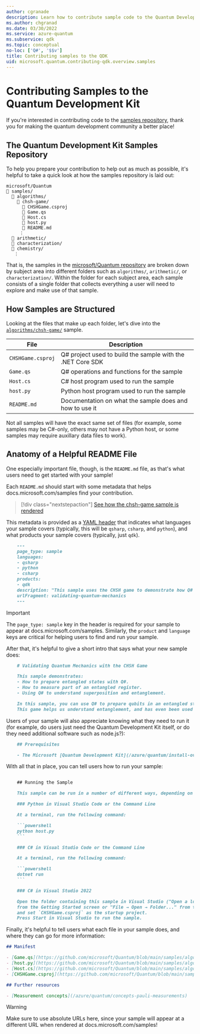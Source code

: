 ```yaml
---
author: cgranade
description: Learn how to contribute sample code to the Quantum Development Kit (QDK).
ms.author: chgranad
ms.date: 03/30/2022
ms.service: azure-quantum
ms.subservice: qdk
ms.topic: conceptual
no-loc: ['Q#', '$$v']
title: Contributing samples to the QDK
uid: microsoft.quantum.contributing-qdk.overview.samples
---
```


# Contributing Samples to the Quantum Development Kit

If you're interested in contributing code to the [samples repository](https://github.com/Microsoft/Quantum), thank you for making the quantum development community a better place!

## The Quantum Development Kit Samples Repository

To help you prepare your contribution to help out as much as possible, it's helpful to take a quick look at how the samples repository is laid out:

```plaintext
microsoft/Quantum
📁 samples/
  📁 algorithms/
    📁 chsh-game/
      📝 CHSHGame.csproj
      📝 Game.qs
      📝 Host.cs
      📝 host.py
      📝 README.md
     ⋮
  📁 arithmetic/
  📁 characterization/
  📁 chemistry/
   ⋮
```

That is, the samples in the [microsoft/Quantum repository](https://github.com/microsoft/Quantum) are broken down by subject area into different folders such as `algorithms/`, `arithmetic/`, or `characterization/`.
Within the folder for each subject area, each sample consists of a single folder that collects everything a user will need to explore and make use of that sample.

## How Samples are Structured

Looking at the files that make up each folder, let's dive into the [`algorithms/chsh-game/`](https://github.com/microsoft/Quantum/tree/main/samples/algorithms/chsh-game) sample.

| File              | Description                                                |
|-------------------|------------------------------------------------------------|
| `CHSHGame.csproj` | Q# project used to build the sample with the .NET Core SDK |
| `Game.qs`         | Q# operations and functions for the sample                 |
| `Host.cs`         | C# host program used to run the sample                     |
| `host.py`         | Python host program used to run the sample                 |
| `README.md`       | Documentation on what the sample does and how to use it    |

Not all samples will have the exact same set of files (for example, some samples may be C#-only, others may not have a Python host, or some samples may require auxillary data files to work).

## Anatomy of a Helpful README File

One especially important file, though, is the `README.md` file, as that's what users need to get started with your sample!

Each `README.md` should start with some metadata that helps docs.microsoft.com/samples find your contribution.

> [!div class="nextstepaction"]
> [See how the chsh-game sample is rendered](/samples/microsoft/quantum/validating-quantum-mechanics/)

This metadata is provided as a [YAML header](https://dotnet.github.io/docfx/spec/docfx_flavored_markdown.html#yaml-header) that indicates what languages your sample covers (typically, this will be `qsharp`, `csharp`, and `python`), and what products your sample covers (typically, just `qdk`).

```markdown
    ---
    page_type: sample
    languages:
    - qsharp
    - python
    - csharp
    products:
    - qdk
    description: "This sample uses the CHSH game to demonstrate how Q# programs can be used to prepare and work with entanglement."
    urlFragment: validating-quantum-mechanics
    ---
```

> [!IMPORTANT]
> The `page_type: sample` key in the header is required for your sample to appear at docs.microsoft.com/samples.
> Similarly, the `product` and `language` keys are critical for helping users to find and run your sample.

After that, it's helpful to give a short intro that says what your new sample does:

```markdown
    # Validating Quantum Mechanics with the CHSH Game

    This sample demonstrates:
    - How to prepare entangled states with Q#.
    - How to measure part of an entangled register.
    - Using Q# to understand superposition and entanglement.

    In this sample, you can use Q# to prepare qubits in an entangled state, and to check that measuring these qubits lets you win a game known as the _CHSH game_ more often than you can without entanglement.
    This game helps us understand entanglement, and has even been used experimentally to help test that the universe really is quantum mechanical in nature.
```

Users of your sample will also appreciate knowing what they need to run it (for example, do users just need the Quantum Development Kit itself, or do they need additional software such as node.js?):

```markdown
    ## Prerequisites

    - The Microsoft [Quantum Development Kit](/azure/quantum/install-overview-qdk).

```

With all that in place, you can tell users how to run your sample:

```markdown

    ## Running the Sample

    This sample can be run in a number of different ways, depending on your preferred environment.

    ### Python in Visual Studio Code or the Command Line

    At a terminal, run the following command:

    ```powershell
    python host.py
    ```

    ### C# in Visual Studio Code or the Command Line

    At a terminal, run the following command:

    ```powershell
    dotnet run
    ```

    ### C# in Visual Studio 2022

    Open the folder containing this sample in Visual Studio ("Open a local folder"
    from the Getting Started screen or "File → Open → Folder..." from the menu bar)
    and set `CHSHGame.csproj` as the startup project. 
    Press Start in Visual Studio to run the sample. 
```

Finally, it's helpful to tell users what each file in your sample does, and where they can go for more information:

```markdown
## Manifest

- [Game.qs](https://github.com/microsoft/Quantum/blob/main/samples/algorithms/chsh-game/Game.qs): Q# code implementing the game.
- [host.py](https://github.com/microsoft/Quantum/blob/main/samples/algorithms/chsh-game/host.py): Python host program to call into the Q# sample.
- [Host.cs](https://github.com/microsoft/Quantum/blob/main/samples/algorithms/chsh-game/Host.cs): C# code to call the operations defined in Q#.
- [CHSHGame.csproj](https://github.com/microsoft/Quantum/blob/main/samples/algorithms/chsh-game/CHSHGame.csproj): Main C# project for the sample.

## Further resources

- [Measurement concepts](/azure/quantum/concepts-pauli-measurements)
```

> [!WARNING]
> Make sure to use absolute URLs here, since your sample will appear at a different URL when rendered at docs.microsoft.com/samples!
